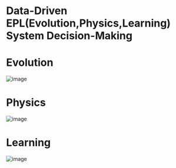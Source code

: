 # Data-Driven EPL(Evolution,Physics,Learning) System Decision-Making

# Evolution
![image](https://github.com/user-attachments/assets/cf8114fc-b939-43f9-a3c8-c1042b3c5843)

# Physics
![image](https://github.com/user-attachments/assets/c1b6f206-1bad-4a5f-b927-ee69c29a3e41)

# Learning
![image](https://github.com/user-attachments/assets/66ac966a-cfd4-4b86-a0e1-dd90544e3a30)

